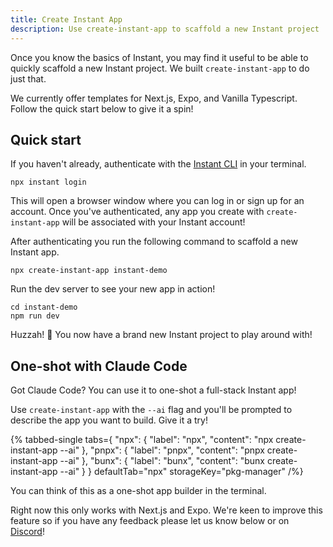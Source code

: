 ```yaml
---
title: Create Instant App
description: Use create-instant-app to scaffold a new Instant project
---
```


Once you know the basics of Instant, you may find it useful to be able to
quickly scaffold a new Instant project. We built `create-instant-app` to do just
that.

We currently offer templates for Next.js, Expo, and Vanilla Typescript. Follow the quick start below to give it a spin!

## Quick start

If you haven't already, authenticate with the [Instant CLI](/docs/cli) in your
terminal.

```shell {% showCopy=true %}
npx instant login
```

This will open a browser window where you can log in or sign up for an account.
Once you've authenticated, any app you create with `create-instant-app` will be
associated with your Instant account!

After authenticating you run the following command to scaffold a new Instant app.

```shell {% showCopy=true %}
npx create-instant-app instant-demo
```

Run the dev server to see your new app in action!

```shell
cd instant-demo
npm run dev
```

Huzzah! 🎉 You now have a brand new Instant project to play around with!

## One-shot with Claude Code

Got Claude Code? You can use it to one-shot a full-stack Instant app!

Use `create-instant-app` with the `--ai` flag and you'll be prompted to describe the app you want to build. Give it a try!

{% tabbed-single tabs={
  "npx": { "label": "npx", "content": "npx create-instant-app --ai" },
  "pnpx": { "label": "pnpx", "content": "pnpx create-instant-app --ai" },
  "bunx": { "label": "bunx", "content": "bunx create-instant-app --ai" }
} defaultTab="npx" storageKey="pkg-manager" /%}

You can think of this as a one-shot app builder in the terminal.

Right now this only works with Next.js and Expo. We're keen to improve this feature so if you have any
feedback please let us know below or on [Discord](https://discord.com/invite/VU53p7uQcE)!
